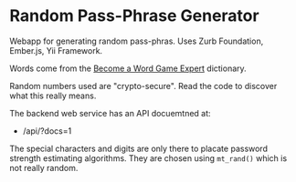 # Random Pass-Phrase Generator

Webapp for generating random pass-phras.
Uses Zurb Foundation, Ember.js, Yii Framework.

Words come from the [Become a Word Game Expert](http://www.becomeawordgameexpert.com/index.htm)
dictionary.

Random numbers used are "crypto-secure". Read the code to discover what this really means.

The backend web service has an API docuemtned at:

 * /api/?docs=1

The special characters and digits are only there to placate password strength estimating algorithms.
They are chosen using `mt_rand()` which is not really random.